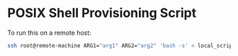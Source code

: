 # POSIX Shell Provisioning Script

To run this on a remote host: 
```sh
ssh root@remote-machine ARG1="arg1" ARG2="arg2" 'bash -s' < local_script.sh
```
